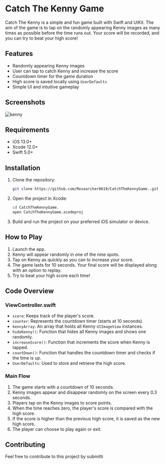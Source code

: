# Catch The Kenny Game

Catch The Kenny is a simple and fun game built with Swift and UIKit. The aim of the game is to tap on the randomly appearing Kenny images as many times as possible before the time runs out. Your score will be recorded, and you can try to beat your high score!

## Features

- Randomly appearing Kenny images
- User can tap to catch Kenny and increase the score
- Countdown timer for the game duration
- High score is saved locally using `UserDefaults`
- Simple UI and intuitive gameplay

## Screenshots

![kenny](https://github.com/user-attachments/assets/d4fa9b28-6555-4d77-8cb7-583dfa0bc424)


## Requirements

- iOS 13.0+
- Xcode 12.0+
- Swift 5.0+

## Installation

1. Clone the repository:
    ```bash
    git clone https://github.com/Researcher0619/CatchTheKennyGame..git
    ```
2. Open the project in Xcode:
    ```bash
    cd CatchTheKennyGame.
    open CatchTheKennyGame.xcodeproj
    ```
3. Build and run the project on your preferred iOS simulator or device.

## How to Play

1. Launch the app.
2. Kenny will appear randomly in one of the nine spots.
3. Tap on Kenny as quickly as you can to increase your score.
4. The game lasts for 10 seconds. Your final score will be displayed along with an option to replay.
5. Try to beat your high score each time!

## Code Overview

### ViewController.swift

- `score`: Keeps track of the player's score.
- `counter`: Represents the countdown timer (starts at 10 seconds).
- `kennyArray`: An array that holds all Kenny `UIImageView` instances.
- `hideKenny()`: Function that hides all Kenny images and shows one randomly.
- `increaseScore()`: Function that increments the score when Kenny is tapped.
- `countDown()`: Function that handles the countdown timer and checks if the time is up.
- `UserDefaults`: Used to store and retrieve the high score.

### Main Flow

1. The game starts with a countdown of 10 seconds.
2. Kenny images appear and disappear randomly on the screen every 0.3 seconds.
3. Players tap on the Kenny images to score points.
4. When the time reaches zero, the player's score is compared with the high score.
5. If the score is higher than the previous high score, it is saved as the new high score.
6. The player can choose to play again or exit.

## Contributing

Feel free to contribute to this project by submitti
